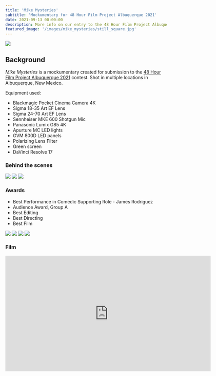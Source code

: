 ```yaml
---
title: 'Mike Mysteries'
subtitle: 'Mockumentary for 48 Hour Film Project Albuquerque 2021'
date: 2021-09-13 00:00:00
description: More info on our entry to the 48 Hour Film Project Albuquerque 2021, Mike Mysteries
featured_image: '/images/mike_mysteries/still_square.jpg'
---
```


![](/images/mike_mysteries/still.jpg)

## Background

_Mike Mysteries_ is a mockumentary created for submission to the [48 Hour Film Project Albuquerque 2021](https://www.48hourfilm.com/albuquerque) contest. Shot in multiple locations in Albuquerque, New Mexico.

Equipment used:

* Blackmagic Pocket Cinema Camera 4K
* Sigma 18-35 Art EF Lens
* Sigma 24-70 Art EF Lens
* Sennheiser MKE 600 Shotgun Mic
* Panasonic Lumix G85 4K
* Apurture MC LED lights
* GVM 800D LED panels
* Polarizing Lens Filter
* Green screen
* DaVinci Resolve 17

### Behind the scenes

<div class="gallery" data-columns="2">
	<img src="/images/mike_mysteries/behind_1.png">
	<img src="/images/mike_mysteries/behind_2.jpg">
	<img src="/images/mike_mysteries/behind_3.jpg">
</div>

### Awards

* Best Performance in Comedic Supporting Role - James Rodriguez
* Audience Award, Group A
* Best Editing
* Best Directing
* Best Film

<div class="gallery" data-columns="2">
	<img src="/images/mike_mysteries/awards_1.jpg">
	<img src="/images/mike_mysteries/awards_2.jpg">
	<img src="/images/mike_mysteries/awards_3.jpg">
	<img src="/images/mike_mysteries/awards_4.jpg">
</div>

### Film

<iframe src="https://player.vimeo.com/video/643298385?h=b6aaeab9c8&color=f9b631&title=0&byline=0&portrait=0" width="640" height="360" frameborder="0" allow="autoplay; fullscreen; picture-in-picture" allowfullscreen></iframe>